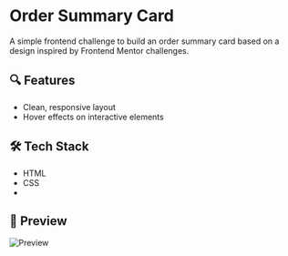 # Order Summary Card

A simple frontend challenge to build an order summary card based on a design inspired by Frontend Mentor challenges.

## 🔍 Features

- Clean, responsive layout
- Hover effects on interactive elements

## 🛠 Tech Stack

- HTML
- CSS
- 
## 📸 Preview
![Preview](../images/preview.png)



